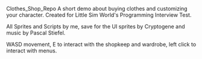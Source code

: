 Clothes_Shop_Repo
A short demo about buying clothes and customizing your character. Created for Little Sim World's Programming Interview Test.

All Sprites and Scripts by me, save for the UI sprites by Cryptogene and music by Pascal Stiefel.

WASD movement, E to interact with the shopkeep and wardrobe, left click to interact with menus.